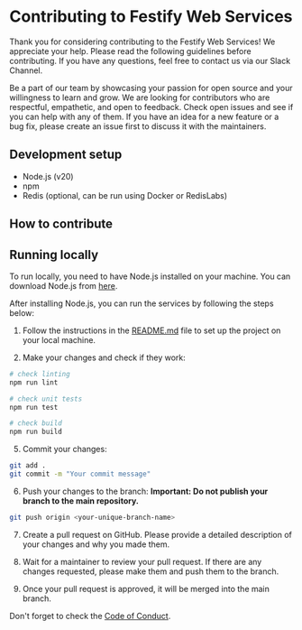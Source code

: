 # Contributing to Festify Web Services

Thank you for considering contributing to the Festify Web Services! We appreciate your help. Please read the following guidelines before contributing. If you have any questions, feel free to contact us via our Slack Channel.

Be a part of our team by showcasing your passion for open source and your willingness to learn and grow. We are looking for contributors who are respectful, empathetic, and open to feedback. Check open issues and see if you can help with any of them. If you have an idea for a new feature or a bug fix, please create an issue first to discuss it with the maintainers.

## Development setup

- Node.js (v20)
- npm
- Redis (optional, can be run using Docker or RedisLabs)

## How to contribute

## Running locally

To run locally, you need to have Node.js installed on your machine. You can download Node.js from [here](https://nodejs.org/).

After installing Node.js, you can run the services by following the steps below:

1. Follow the instructions in the [README.md](README.md) file to set up the project on your local machine.

2. Make your changes and check if they work:

```bash
# check linting
npm run lint

# check unit tests
npm run test

# check build
npm run build
```

5. Commit your changes:

```bash
git add .
git commit -m "Your commit message"
```

6. Push your changes to the branch: **Important: Do not publish your branch to the main repository.**

```bash
git push origin <your-unique-branch-name>
```

7. Create a pull request on GitHub. Please provide a detailed description of your changes and why you made them.

8. Wait for a maintainer to review your pull request. If there are any changes requested, please make them and push them to the branch.

9. Once your pull request is approved, it will be merged into the main branch.

Don't forget to check the [Code of Conduct](CODE_OF_CONDUCT.md).
